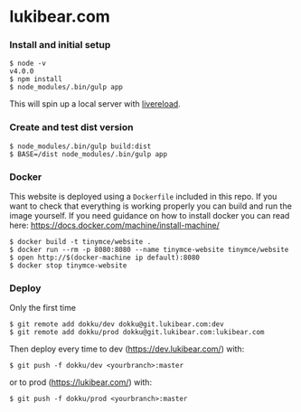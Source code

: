 # lukibear.com

### Install and initial setup

    $ node -v
    v4.0.0
    $ npm install
    $ node_modules/.bin/gulp app

This will spin up a local server with [livereload](https://chrome.google.com/webstore/detail/livereload/jnihajbhpnppcggbcgedagnkighmdlei?hl=en).

### Create and test dist version

    $ node_modules/.bin/gulp build:dist
    $ BASE=/dist node_modules/.bin/gulp app

### Docker

This website is deployed using a `Dockerfile` included in this repo. If you want to check that everything is working properly you can build and run the image yourself. If you need guidance on how to install docker you can read here: https://docs.docker.com/machine/install-machine/

    $ docker build -t tinymce/website .
    $ docker run --rm -p 8080:8080 --name tinymce-website tinymce/website
    $ open http://$(docker-machine ip default):8080
    $ docker stop tinymce-website

### Deploy

Only the first time

    $ git remote add dokku/dev dokku@git.lukibear.com:dev
    $ git remote add dokku/prod dokku@git.lukibear.com:lukibear.com

Then deploy every time to dev (https://dev.lukibear.com/) with:

    $ git push -f dokku/dev <yourbranch>:master

or to prod (https://lukibear.com/) with:

    $ git push -f dokku/prod <yourbranch>:master
